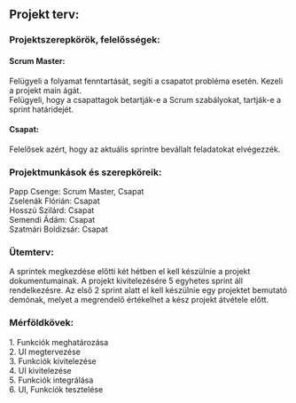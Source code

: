 <h2>Projekt terv:</h2>

<h3>Projektszerepkörök, felelősségek:</h3>
<h4>Scrum Master:</h4>
<p>Felügyeli a folyamat fenntartását, segíti a csapatot probléma esetén. Kezeli a projekt main ágát.<br>
Felügyeli, hogy a csapattagok betartják-e a Scrum szabályokat, tartják-e a sprint határidejét.</p>
<h4>Csapat:</h4>
<p>Felelősek azért, hogy az aktuális sprintre bevállalt feladatokat elvégezzék.</p>

<h3>Projektmunkások és szerepköreik:</h3>
<p>Papp Csenge: Scrum Master, Csapat<br>
Zselenák Flórián: Csapat<br>
Hosszú Szilárd: Csapat<br>
Semendi Ádám: Csapat<br>
Szatmári Boldizsár: Csapat</p>

<h3>Ütemterv:</h3>
<p>A sprintek megkezdése előtti két hétben el kell készülnie a projekt dokumentumainak. A projekt kivitelezésére 5 egyhetes sprint áll rendelkezésre. Az első 2 sprint alatt el kell készülnie egy projektet bemutató demónak, melyet a megrendelő értékelhet a kész projekt átvétele előtt.</p>

<h3>Mérföldkövek:</h3>
<p>1. Funkciók meghatározása<br>
2. UI megtervezése<br>
3. Funkciók kivitelezése<br>
4. UI kivitelezése<br>
5. Funkciók integrálása<br>
6. UI, Funkciók tesztelése</p>